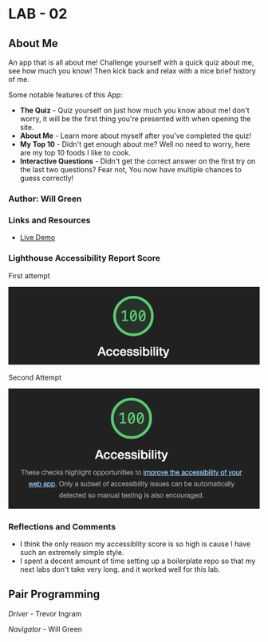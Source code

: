 # LAB - 02

## About Me

An app that is all about me! Challenge yourself with a quick quiz about me, see how much you know! Then kick back and relax with a nice brief history of me.

Some notable features of this App:

* **The Quiz** - Quiz yourself on just how much you know about me! don't worry, it will be the first thing you're presented with when opening the site.
* **About Me** - Learn more about myself after you've completed the quiz!
* **My Top 10** - Didn't get enough about me? Well no need to worry, here are my top 10 foods I like to cook.
* **Interactive Questions** - Didn't get the correct answer on the first try on the last two questions? Fear not, You now have multiple chances to guess correctly!

### Author: Will Green

### Links and Resources

* [Live Demo](https://tehbillis.github.io/about-me)

### Lighthouse Accessibility Report Score

First attempt

![lighthouse score](img/Screenshot%202023-09-11%20at%203.21.39%20PM.png)

Second Attempt

![lighthouse score](img/Screenshot%202023-09-15%20at%208.47.14%20PM.png)

### Reflections and Comments

* I think the only reason my accessiblity score is so high is cause I have such an extremely simple style.
* I spent a decent amount of time setting up a boilerplate repo so that my next labs don't take very long. and it worked well for this lab.

## Pair Programming

*Driver* - Trevor Ingram

*Navigator* - Will Green